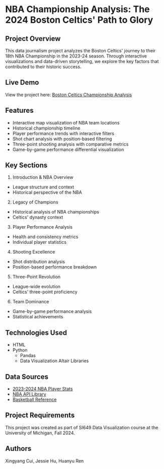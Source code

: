 # NBA Championship Analysis: The 2024 Boston Celtics' Path to Glory
## Project Overview
This data journalism project analyzes the Boston Celtics' journey to their 18th NBA Championship in the 2023-24 season. Through interactive visualizations and data-driven storytelling, we explore the key factors that contributed to their historic success.

## Live Demo
View the project here: [Boston Celtics Championship Analysis](https://raw.githack.com/JessieJH03/SI649FinalProject/refs/heads/main/Narrative_Viz_Project.html)

## Features
- Interactive map visualization of NBA team locations
- Historical championship timeline
- Player performance trends with interactive filters
- Shot chart analysis with position-based filtering
- Three-point shooting analysis with comparative metrics
- Game-by-game performance differential visualization

## Key Sections

1. Introduction & NBA Overview
  - League structure and context
  - Historical perspective of the NBA
2. Legacy of Champions
  - Historical analysis of NBA championships
  - Celtics' dynasty context
3. Player Performance Analysis
  - Health and consistency metrics
  - Individual player statistics
4. Shooting Excellence
  - Shot distribution analysis
  - Position-based performance breakdown
5. Three-Point Revolution
  - League-wide evolution
  - Celtics' three-point proficiency
6. Team Dominance
  - Game-by-game performance analysis
  - Statistical achievements

## Technologies Used
- HTML
- Python
  - Pandas  
  - Data Visualization Altair Libraries

## Data Sources
- [2023-2024 NBA Player Stats](https://www.kaggle.com/datasets/vivovinco/2023-2024-nba-player-stats)
- [NBA API Library](https://github.com/swar/nba_api)
- [Basketball Reference](https://www.basketball-reference.com/)

## Project Requirements
This project was created as part of SI649 Data Visualization course at the University of Michigan, Fall 2024.

## Authors
Xingyang Cui, Jessie Hu, Huanyu Ren
